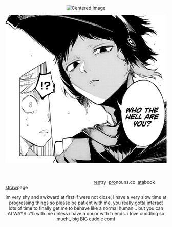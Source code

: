  <p align="center"><img src="https://komarev.com/ghpvc/?username=15chuu&color=000000&label=fools" alt="Centered Image"> <br></p>


<p align="center"><img src="https://github.com/15chuu/15chuu/blob/f61ba91e3f04b700e56c4752a55335e04da30aab/19ce4e688d0f6b0d1dfe7867e6cd22d5.png"/p</p>

　 　　 　　 　　 　　 　　 　　 　　 　　 　　 　　 　　 　　 　　 　　 　　 　　 　　 　　 　　 　　 　　 　　 　　 　　 　　 　　 　　 　　 　　 　　 　　 　　 　　 　　 　　 　　 　
                                                                                                               
‎ ‎ ‎‎ ‎ ‎ ‎ ‎‎‎ ‎ ‎‎ ‎ ‎‎ ‎ ‎‎ ‎ ‎ ‎ ‎‎ ‎ ‎ ‎ ‎‎‎ ‎ ‎‎ ‎ ‎‎ ‎ ‎‎ ‎ ‎ ‎ ‎‎ ‎ ‎ ‎ ‎‎‎ ‎ ‎‎ ‎ ‎‎ ‎ ‎‎ ‎ ‎ ‎ ‎‎ ‎ ‎ ‎ ‎‎‎ ‎ ‎‎ ‎ ‎‎ ‎ ‎‎ ‎ ‎ ‎‎‎ ‎ ‎ ‎ ‎‎‎ ‎ ‎‎ ‎ ‎‎ ‎‎‎‎ ‎ ‎ ‎‎‎ ‎ ‎‎ ‎ ‎‎ ‎‎‎‎ ‎ ‎‎‎ ‎  ‎‎ ‎ ‎‎ ‎‎‎‎ ‎ ‎‎‎ ‎ ‎‎‎‎ ‎ ‎‎‎ ‎‎‎‎‎ ‎‎‎‎ ‎‎‎ ‎‎‎‎‎[ren](https://rentry.co/atsushiwereballstoucher)try‎ ‎ [pro](https://pronouns.cc/@femboytigers)nouns.cc‎ ‎ [ata](https://atsushiwereballastic.atabook.org/)book [straw](https://tigerpaws.straw.page)page


<p align="center">im very shy and awkward at first if were not close, i have a very slow time at progressing things so please be patient with me. you really gotta interact lots of time to finally get me to behave like a normal human... but you can ALWAYS c*h with me unless i have a dni or with friends. i love cuddling so much,, big BIG cuddle comf</p>
